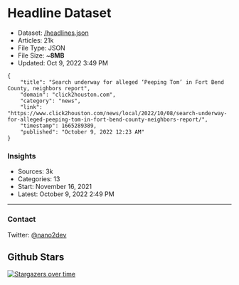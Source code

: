 # Headline Dataset

- Dataset: [/headlines.json](https://raw.githubusercontent.com/fwd/news/master/headlines.json) 
- Articles: 21k
- File Type: JSON
- File Size: ~**8MB**
- Updated: Oct 9, 2022 3:49 PM

```
{
    "title": "Search underway for alleged ‘Peeping Tom’ in Fort Bend County, neighbors report",
    "domain": "click2houston.com",
    "category": "news",
    "link": "https://www.click2houston.com/news/local/2022/10/08/search-underway-for-alleged-peeping-tom-in-fort-bend-county-neighbors-report/",
    "timestamp": 1665289389,
    "published": "October 9, 2022 12:23 AM"
}
```

### Insights

- Sources: 3k
- Categories: 13
- Start: November 16, 2021
- Latest: October 9, 2022 2:49 PM

---

### Contact 

Twitter: [@nano2dev](https://twitter.com/nano2dev)

## Github Stars

[![Stargazers over time](https://starchart.cc/fwd/news.svg)](https://starchart.cc/fwd/news)
